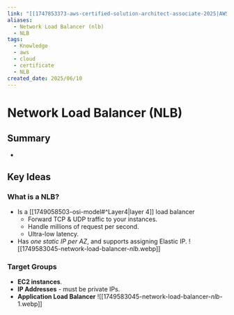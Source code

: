 ```yaml
---
link: "[[1747853373-aws-certified-solution-architect-associate-2025|AWS Certified Solution Architect Associate 2025]]"
aliases:
  - Network Load Balancer (nlb)
  - NLB
tags:
  - Knowledge
  - aws
  - cloud
  - certificate
  - NLB
created_date: 2025/06/10
---
```

# Network Load Balancer (NLB)
## Summary
- 
## Key Ideas
### What is a NLB?
- Is a [[1749058503-osi-model#^Layer4|layer 4]] load balancer
	- Forward TCP & UDP traffic to your instances.
	- Handle millions of request per second.
	- Ultra-low latency.
- Has *one static IP per AZ*, and supports assigning Elastic IP.
![[1749583045-network-load-balancer-_nlb_.webp]]
### Target Groups
- **EC2 instances**.
- **IP Addresses** - must be private IPs.
- **Application Load Balancer**
![[1749583045-network-load-balancer-_nlb_-1.webp]]
